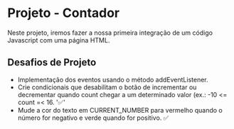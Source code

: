 # Projeto - Contador

Neste projeto, iremos fazer a nossa primeira integração de um código Javascript com uma página HTML.

## Desafios de Projeto

- Implementação dos eventos usando o método addEventListener.
- Crie condicionais que desabilitam o botão de incrementar ou decrementar quando count chegar a um determinado valor (ex.: -10 <= count =< 16. ':white_check_mark:'
- Mude a cor do texto em CURRENT_NUMBER para vermelho quando o número for negativo e verde quando for positivo. :white_check_mark:
